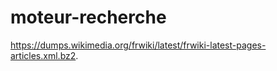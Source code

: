 # moteur-recherche

https://dumps.wikimedia.org/frwiki/latest/frwiki-latest-pages-articles.xml.bz2.
